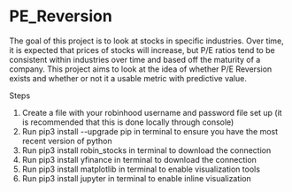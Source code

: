 # PE_Reversion

The goal of this project is to look at stocks in specific industries. Over time, it is expected that prices of stocks will increase, but P/E ratios tend to be consistent within industries over time and based off the maturity of a company. This project aims to look at the idea of whether P/E Reversion exists and whether or not it a usable metric with predictive value.

Steps
1. Create a file with your robinhood username and password file set up (it is recommended that this is done locally through console)
2. Run pip3 install --upgrade pip in terminal to ensure you have the most recent version of python
3. Run pip3 install robin_stocks in terminal to download the connection
4. Run pip3 install yfinance in terminal to download the connection
5. Run pip3 install matplotlib in terminal to enable visualization tools
6. Run pip3 install jupyter in terminal to enable inline visualization

